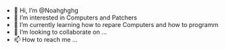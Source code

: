 - 👋 Hi, I’m @Noahghghg
- 👀 I’m interested in Computers and Patchers
- 🌱 I’m currently learning how to repare Computers and how to programm 
- 💞️ I’m looking to collaborate on ...
- 📫 How to reach me ...

<!---
Noahghghg/Noahghghg is a ✨ special ✨ repository because its `README.md` (this file) appears on your GitHub profile.
You can click the Preview link to take a look at your changes.
--->
